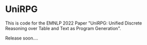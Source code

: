 # UniRPG

This is code for the EMNLP 2022 Paper "UniRPG: Unified Discrete Reasoning over Table and Text as Program Generation".


Release soon....
